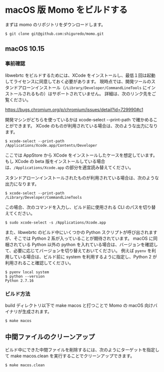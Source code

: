 # macOS 版 Momo をビルドする

まずは momo のリポジトリをダウンロードします。

```shell
$ git clone git@github.com:shiguredo/momo.git
```

## macOS 10.15

### 事前確認

libwebrtc をビルドするためには、XCode をインストールし、最低１回は起動してライセンスに同意しておく必要があります。
現時点では、開発ツールのスタンドアローンインストール（`/Library/Developer/CommandLineTools` にインストールされるもの）はサポートされていません。
詳細は、次のリンク先をご覧ください。

https://bugs.chromium.org/p/chromium/issues/detail?id=729990#c1

開発マシンがどちらを使っているかは xcode-select --print-path で確かめることができます。
XCode のものが利用されている場合は、次のような出力になります。

```shell
$ xcode-select --print-path
/Applications/Xcode.app/Contents/Developer
```

ここでは AppStore から XCode をインストールしたケースを想定しています。
もし XCode の beta 版をインストールしている場合は、`/Applications/Xcode.app` の部分を適宜読み替えてください。

スタンドアローンインストールされたものが利用されている場合は、次のような出力になります。

```shell
$ xcode-select --print-path
/Library/Developer/CommandLineTools
```

この場合、次のコマンドを入力し、ビルド前に使用される CLI のパスを切り替えてください。

```shell
$ sudo xcode-select -s /Applications/Xcode.app
```

また、libwebrtc のビルド中にいくつかの Python スクリプトが呼び出されますが、そこでは Python 2 系が入っていることが期待されています。
macOS に同梱されている Python 以外の python を入れている場合は、バージョンを確認して、必要に応じてバージョンを切り替えておいてください。
例えば `pyenv` を利用している場合は、ビルド前に system を利用するように指定し、Python 2 が利用されること確認してください。

```shell
$ pyenv local system
$ python --version
Python 2.7.16
```

### ビルド方法

build ディレクトリ以下で make macos と打つことで Momo の macOS 向けバイナリが生成されます。

```shell
$ make macos
```

## 中間ファイルのクリーンアップ

ビルド中にできた中間ファイルを削除するには、次のようにターゲットを指定して make macos.clean を実行することでクリーンアップできます。

```shell
$ make macos.clean
```
